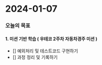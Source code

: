# 2024-01-07

### 오늘의 목표

#### 1. 미션 기반 학습 ( 우테코 2주차 자동차경주 미션 )
- [] 예외처리 및 테스트코드 구현하기
- [] 과정 정리 및 기록하기